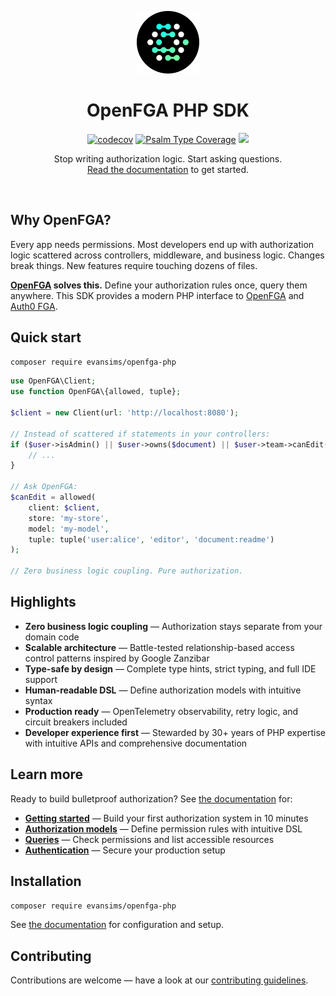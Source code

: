 <p align="center">
  <a href="https://tempestphp.com">
    <img src=".github/openfga.png" width="100" />
  </a>
</p>

<h1 align="center">OpenFGA PHP SDK</h1>

<p align="center">
  <a href="https://codecov.io/gh/evansims/openfga-php" target="_blank"><img src="https://codecov.io/gh/evansims/openfga-php/graph/badge.svg" alt="codecov" /></a>
  <a href="https://shepherd.dev/github/evansims/openfga-php" target="_blank"><img src="https://shepherd.dev/github/evansims/openfga-php/coverage.svg" alt="Psalm Type Coverage" /></a>
  <a href="https://www.bestpractices.dev/projects/10666"><img src="https://www.bestpractices.dev/projects/10666/badge"></a>
</p>

<p align="center">
  Stop writing authorization logic. Start asking questions.<br />
  <a href="/docs/README.md">Read the documentation</a> to get started.
</p>

<br />

## Why OpenFGA?

Every app needs permissions. Most developers end up with authorization logic scattered across controllers, middleware, and business logic. Changes break things. New features require touching dozens of files.

**[OpenFGA](https://openfga.dev/) solves this.** Define your authorization rules once, query them anywhere. This SDK provides a modern PHP interface to [OpenFGA](https://openfga.dev/) and [Auth0 FGA](https://auth0.com/fine-grained-authorization).

## Quick start

```bash
composer require evansims/openfga-php
```

```php
use OpenFGA\Client;
use function OpenFGA\{allowed, tuple};

$client = new Client(url: 'http://localhost:8080');

// Instead of scattered if statements in your controllers:
if ($user->isAdmin() || $user->owns($document) || $user->team->canEdit($document)) {
    // ...
}

// Ask OpenFGA:
$canEdit = allowed(
    client: $client,
    store: 'my-store',
    model: 'my-model',
    tuple: tuple('user:alice', 'editor', 'document:readme')
);

// Zero business logic coupling. Pure authorization.
```

## Highlights

- **Zero business logic coupling** — Authorization stays separate from your domain code
- **Scalable architecture** — Battle-tested relationship-based access control patterns inspired by Google Zanzibar
- **Type-safe by design** — Complete type hints, strict typing, and full IDE support
- **Human-readable DSL** — Define authorization models with intuitive syntax
- **Production ready** — OpenTelemetry observability, retry logic, and circuit breakers included
- **Developer experience first** — Stewarded by 30+ years of PHP expertise with intuitive APIs and comprehensive documentation

## Learn more

Ready to build bulletproof authorization? See [the documentation](docs/README.md) for:

- **[Getting started](docs/Introduction.md)** — Build your first authorization system in 10 minutes
- **[Authorization models](docs/Models.md)** — Define permission rules with intuitive DSL
- **[Queries](docs/Queries.md)** — Check permissions and list accessible resources
- **[Authentication](docs/Authentication.md)** — Secure your production setup

## Installation

```bash
composer require evansims/openfga-php
```

See [the documentation](docs/README.md) for configuration and setup.

## Contributing

Contributions are welcome — have a look at our [contributing guidelines](.github/CONTRIBUTING.md).
